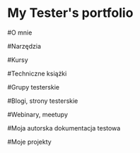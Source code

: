 # My Tester's portfolio

#O mnie

#Narzędzia

#Kursy

#Techniczne książki

#Grupy testerskie

#Blogi, strony testerskie

#Webinary, meetupy

#Moja autorska dokumentacja testowa

#Moje projekty
